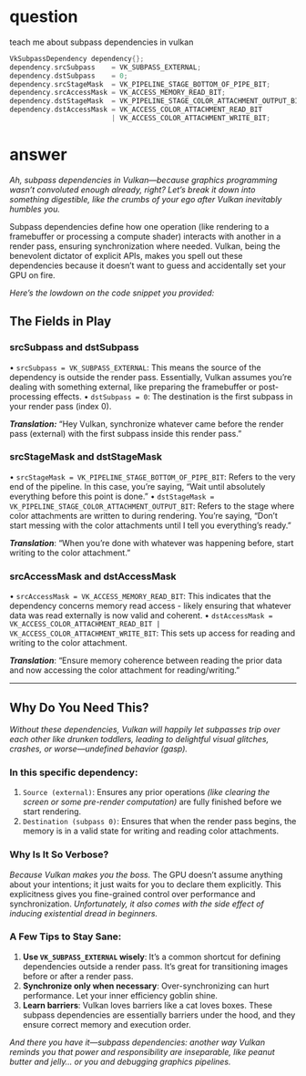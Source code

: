 
# question
teach me about subpass dependencies in vulkan
``` cpp
VkSubpassDependency dependency{};
dependency.srcSubpass    = VK_SUBPASS_EXTERNAL;
dependency.dstSubpass    = 0;
dependency.srcStageMask  = VK_PIPELINE_STAGE_BOTTOM_OF_PIPE_BIT;
dependency.srcAccessMask = VK_ACCESS_MEMORY_READ_BIT;
dependency.dstStageMask  = VK_PIPELINE_STAGE_COLOR_ATTACHMENT_OUTPUT_BIT;
dependency.dstAccessMask = VK_ACCESS_COLOR_ATTACHMENT_READ_BIT 
						 | VK_ACCESS_COLOR_ATTACHMENT_WRITE_BIT;
```

# answer
*Ah, subpass dependencies in Vulkan—because graphics programming wasn’t convoluted enough already, right? Let’s break it down into something digestible, like the crumbs of your ego after Vulkan inevitably humbles you.*

Subpass dependencies define how one operation (like rendering to a framebuffer or processing a compute shader) interacts with another in a render pass, ensuring synchronization where needed. Vulkan, being the benevolent dictator of explicit APIs, makes you spell out these dependencies because it doesn’t want to guess and accidentally set your GPU on fire.

*Here’s the lowdown on the code snippet you provided:*
## The Fields in Play

### srcSubpass and dstSubpass
•	`srcSubpass = VK_SUBPASS_EXTERNAL`: This means the source of the dependency is outside the render pass. Essentially, Vulkan assumes you’re dealing with something external, like preparing the framebuffer or post-processing effects.
•	`dstSubpass = 0`: The destination is the first subpass in your render pass (index 0).

***Translation:*** “Hey Vulkan, synchronize whatever came before the render pass (external) with the first subpass inside this render pass.”
### srcStageMask and dstStageMask
•	`srcStageMask = VK_PIPELINE_STAGE_BOTTOM_OF_PIPE_BIT`: Refers to the very end of the pipeline. In this case, you’re saying, “Wait until absolutely everything before this point is done.”
•	`dstStageMask = VK_PIPELINE_STAGE_COLOR_ATTACHMENT_OUTPUT_BIT`: Refers to the stage where color attachments are written to during rendering. You’re saying, “Don’t start messing with the color attachments until I tell you everything’s ready.”

***Translation***: “When you’re done with whatever was happening before, start writing to the color attachment.”
### srcAccessMask and dstAccessMask
•	`srcAccessMask = VK_ACCESS_MEMORY_READ_BIT`: This indicates that the dependency concerns memory read access - likely ensuring that whatever data was read externally is now valid and coherent.
•	`dstAccessMask = VK_ACCESS_COLOR_ATTACHMENT_READ_BIT | VK_ACCESS_COLOR_ATTACHMENT_WRITE_BIT`: This sets up access for reading and writing to the color attachment.

***Translation***: “Ensure memory coherence between reading the prior data and now accessing the color attachment for reading/writing.”

---
## Why Do You Need This?
*Without these dependencies, Vulkan will happily let subpasses trip over each other like drunken toddlers, leading to delightful visual glitches, crashes, or worse—undefined behavior (gasp).*
### In this specific dependency:
1.	`Source (external)`: Ensures any prior operations *(like clearing the screen or some pre-render computation)* are fully finished before we start rendering.
2.	`Destination (subpass 0)`: Ensures that when the render pass begins, the memory is in a valid state for writing and reading color attachments.

### Why Is It So Verbose?
*Because Vulkan makes you the boss.* The GPU doesn’t assume anything about your intentions; it just waits for you to declare them explicitly. This explicitness gives you fine-grained control over performance and synchronization. *Unfortunately, it also comes with the side effect of inducing existential dread in beginners.*

### A Few Tips to Stay Sane:
1.	**Use `VK_SUBPASS_EXTERNAL` wisely**: It’s a common shortcut for defining dependencies outside a render pass. It’s great for transitioning images before or after a render pass.
2.	**Synchronize only when necessary**: Over-synchronizing can hurt performance. Let your inner efficiency goblin shine.
3.	**Learn barriers**: Vulkan loves barriers like a cat loves boxes. These subpass dependencies are essentially barriers under the hood, and they ensure correct memory and execution order.

*And there you have it—subpass dependencies: another way Vulkan reminds you that power and responsibility are inseparable, like peanut butter and jelly… or you and debugging graphics pipelines.*
